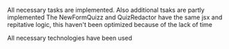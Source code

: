 All necessary tasks are implemented.
Also additional tsaks are partly implemented
The NewFormQuizz and QuizRedactor have the same jsx and repitative logic, this haven't been optimized because of the lack of time

All necessary technologies have been used 